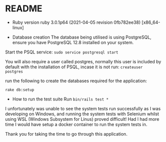 # README

* Ruby version
ruby 3.0.1p64 (2021-04-05 revision 0fb782ee38) [x86_64-linux]

* Database creation
The database being utilised is using PostgreSQL, ensure you have PostgreSQL 12.8 installed on your system.

Start the PSQL service:
  `sudo service postgresql start`

You will also require a user called postgres, normally this user is included by default with the installation of PSQL, incase it is not run:
  `createuser postgres`

run the following to create the databases required for the application:

  `rake db:setup`

* How to run the test suite
Run `bin/rails test *`

I unfortunately was unable to see the system tests run successfully as I was developing on Windows, and running the system tests with Selenium whilst using WSL (Windows Subsystem for Linus) proved difficult! Had I had more time I would have setup a docker container to run the system tests in.

Thank you for taking the time to go through this application.
